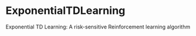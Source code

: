# ExponentialTDLearning
Exponential TD Learning: A risk-sensitive Reinforcement learning algorithm 
